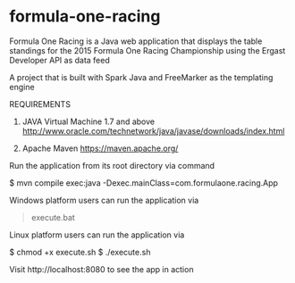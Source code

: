 # formula-one-racing
Formula One Racing is a Java web application that displays the table standings for the 2015 Formula One Racing Championship using the Ergast Developer API as data feed

A project that is built with Spark Java and FreeMarker as the templating engine

REQUIREMENTS

1. JAVA Virtual Machine 1.7 and above
http://www.oracle.com/technetwork/java/javase/downloads/index.html

2. Apache Maven
https://maven.apache.org/

Run the application from its root directory via command

$ mvn compile exec:java -Dexec.mainClass=com.formulaone.racing.App

Windows platform users can run the application via 

> execute.bat

Linux platform users can run the application via

$ chmod +x execute.sh
$ ./execute.sh


Visit http://localhost:8080 to see the app in action 
